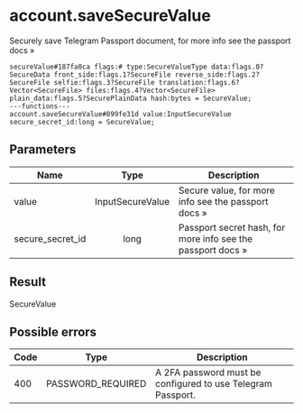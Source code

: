 # account.saveSecureValue
Securely save Telegram Passport document, for more info see the passport docs »

```
secureValue#187fa0ca flags:# type:SecureValueType data:flags.0?SecureData front_side:flags.1?SecureFile reverse_side:flags.2?SecureFile selfie:flags.3?SecureFile translation:flags.6?Vector<SecureFile> files:flags.4?Vector<SecureFile> plain_data:flags.5?SecurePlainData hash:bytes = SecureValue;
---functions---
account.saveSecureValue#899fe31d value:InputSecureValue secure_secret_id:long = SecureValue;
```

## Parameters
| Name | Type | Description |
| ---- | :----: | ----------- |
| value | InputSecureValue | Secure value, for more info see the passport docs » |
| secure_secret_id | long | Passport secret hash, for more info see the passport docs » |


## Result
SecureValue

## Possible errors
| Code | Type | Description |
| ---- | :----: | ----------- |
| 400 | PASSWORD_REQUIRED | A 2FA password must be configured to use Telegram Passport. |


